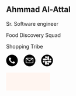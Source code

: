 ## Ahmmad Al-Attal 
Sr. Software engineer

Food Discovery Squad

Shopping Tribe

[![Call me](/assets/phone-light-small.png)](tel:+971501444540)&nbsp; &nbsp;
[![Email me](/assets/email-light.png)](mailto:ahmmad.alattal@talabat.com)&nbsp; &nbsp;
[![Slack me](/assets/slack-light-small.png)](https://deliveryhero.slack.com/archives/D032KFXP6N4)

<img src="https://github.com/Ahmmad-AlAttal/Ahmmad-AlAttal/blob/main/signature-v1.gif" alt= “Talabat” width="120">
